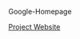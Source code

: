 Google-Homepage

[Project Website](http:http://www.theodinproject.com/web-development-101/html-css?ref=lnav)